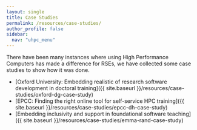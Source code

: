 ```yaml
---
layout: single  
title: Case Studies
permalink: /resources/case-studies/
author_profile: false
sidebar:
  nav: "uhpc_menu"
---
```


There have been many instances where using High Performance Computers has made a difference for RSEs, we have collected some case studies to show how it was done.

 - [Oxford University: Embedding realistic of research software development in doctoral training]({{ site.baseurl }}/resources/case-studies/oxford-dg-case-study)
 - [EPCC: Finding the right online tool for self-service HPC training]({{ site.baseurl }}/resources/case-studies/epcc-dh-case-study)
 - [Embedding inclusivity and support in foundational software teaching]({{ site.baseurl }}/resources/case-studies/emma-rand-case-study)
